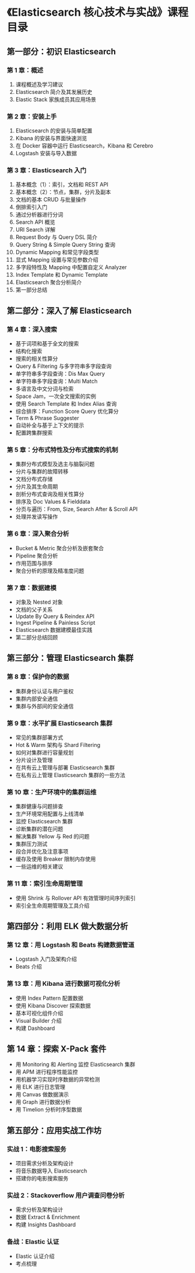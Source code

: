 # 《Elasticsearch 核心技术与实战》课程目录
## 第一部分：初识 Elasticsearch
### 第 1 章：概述
1. 课程概述及学习建议
2. Elasticsearch 简介及其发展历史
3. Elastic Stack 家族成员其应用场景
### 第 2 章：安装上手
1. Elasticsearch 的安装与简单配置
2. Kibana 的安装与界面快速浏览
3. 在 Docker 容器中运行 Elasticsearch，Kibana 和 Cerebro
4. Logstash 安装与导入数据
### 第 3 章：Elasticsearch 入门
1. 基本概念（1）：索引，文档和 REST API
2. 基本概念（2）：节点，集群，分片及副本
3. 文档的基本 CRUD 与批量操作
4. 倒排索引入门
5. 通过分析器进行分词
6. Search API 概览
7. URI Search 详解
8. Request Body 与 Query DSL 简介
9. Query String & Simple Query String 查询
10. Dynamic Mapping 和常见字段类型
11. 显式 Mapping 设置与常见参数介绍
12. 多字段特性及 Mapping 中配置自定义 Analyzer
13. Index Template 和 Dynamic Template
14. Elasticsearch 聚合分析简介
15. 第一部分总结
## 第二部分：深入了解 Elasticsearch
### 第 4 章：深入搜索
- 基于词项和基于全文的搜索
- 结构化搜索
- 搜索的相关性算分
- Query & Filtering 与多字符串多字段查询
- 单字符串多字段查询：Dis Max Query
- 单字符串多字段查询：Multi Match
- 多语言及中文分词与检索
- Space Jam，一次全文搜索的实例 
- 使用 Search Template 和 Index Alias 查询
- 综合排序：Function Score Query 优化算分
- Term & Phrase Suggester
- 自动补全与基于上下文的提示
- 配置跨集群搜索
### 第 5 章：分布式特性及分布式搜索的机制
- 集群分布式模型及选主与脑裂问题
- 分片与集群的故障转移
- 文档分布式存储
- 分片及其生命周期
- 剖析分布式查询及相关性算分
- 排序及 Doc Values & Fielddata
- 分页与遍历：From, Size, Search After & Scroll API
- 处理并发读写操作
### 第 6 章：深入聚合分析
- Bucket & Metric 聚合分析及嵌套聚合
- Pipeline 聚合分析
- 作用范围与排序
- 聚合分析的原理及精准度问题
### 第 7 章：数据建模
- 对象及 Nested 对象
- 文档的父子关系
- Update By Query & Reindex API
- Ingest Pipeline & Painless Script 
- Elasticsearch 数据建模最佳实践
- 第二部分总结回顾
## 第三部分：管理 Elasticsearch 集群
### 第 8 章：保护你的数据
- 集群身份认证与用户鉴权
- 集群内部安全通信
- 集群与外部间的安全通信
### 第 9 章：水平扩展 Elasticsearch 集群
- 常见的集群部署方式
- Hot & Warm 架构与 Shard Filtering
- 如何对集群进行容量规划
- 分片设计及管理
- 在共有云上管理与部署 Elasticsearch 集群
- 在私有云上管理 Elasticsearch 集群的一些方法
### 第 10 章：生产环境中的集群运维
- 集群健康与问题排查
- 生产环境常用配置与上线清单
- 监控 Elasticsearch 集群
- 诊断集群的潜在问题  
- 解决集群 Yellow 与 Red 的问题
- 集群压力测试
- 段合并优化及注意事项
- 缓存及使用 Breaker 限制内存使用
- 一些运维的相关建议
### 第 11 章：索引生命周期管理
- 使用 Shrink 与 Rollover API 有效管理时间序列索引
- 索引全生命周期管理及工具介绍   
## 第四部分：利用 ELK 做大数据分析
### 第 12 章：用 Logstash 和 Beats 构建数据管道
- Logstash 入门及架构介绍
- Beats 介绍
### 第 13 章：用 Kibana 进行数据可视化分析
- 使用 Index Pattern 配置数据
- 使用 Kibana Discover 探索数据
- 基本可视化组件介绍
- Visual Builder 介绍 
- 构建 Dashboard  
## 第 14 章：探索 X-Pack 套件
- 用 Monitoring 和 Alerting 监控 Elasticsearch 集群
- 用 APM 进行程序性能监控
- 用机器学习实现时序数据的异常检测
- 用 ELK 进行日志管理
- 用 Canvas 做数据演示
- 用 Graph 进行数据分析
- 用 Timelion 分析时序型数据
## 第五部分：应用实战工作坊  
### 实战 1：电影搜索服务
- 项目需求分析及架构设计
- 将音乐数据导入 Elasticsearch
- 搭建你的电影搜索服务   
### 实战 2：Stackoverflow 用户调查问卷分析
- 需求分析及架构设计
- 数据 Extract & Enrichment
- 构建 Insights Dashboard
### 备战：Elastic 认证
- Elastic 认证介绍
- 考点梳理
